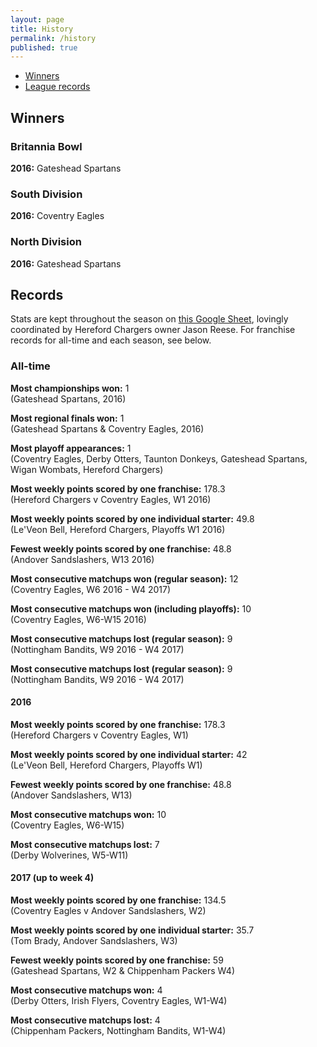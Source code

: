 ```yaml
---
layout: page
title: History
permalink: /history
published: true
---
```


- [Winners](#winners)
- [League records](#records)

## Winners

### Britannia Bowl

**2016:**  Gateshead Spartans

### South Division

**2016:**  Coventry Eagles

### North Division

**2016:**  Gateshead Spartans

## Records

Stats are kept throughout the season on [this Google Sheet](http://bit.do/UKDynastyLeagueStats), lovingly coordinated by Hereford Chargers owner Jason Reese. For franchise records for all-time and each season, see below.

### All-time

**Most championships won:** 1  
(Gateshead Spartans, 2016)  

**Most regional finals won:** 1  
(Gateshead Spartans & Coventry Eagles, 2016)  

**Most playoff appearances:**  1  
(Coventry Eagles, Derby Otters, Taunton Donkeys, Gateshead Spartans, Wigan Wombats, Hereford Chargers)   

**Most weekly points scored by one franchise:**  178.3  
(Hereford Chargers v Coventry Eagles, W1 2016)  

**Most weekly points scored by one individual starter:**  49.8  
(Le'Veon Bell, Hereford Chargers, Playoffs W1 2016)   

**Fewest weekly points scored by one franchise:**  48.8  
(Andover Sandslashers, W13 2016)  

**Most consecutive matchups won (regular season):**  12  
(Coventry Eagles, W6 2016 - W4 2017)  

**Most consecutive matchups won (including playoffs):**  10  
(Coventry Eagles, W6-W15 2016)  

**Most consecutive matchups lost (regular season):**  9  
(Nottingham Bandits, W9 2016 - W4 2017)  

**Most consecutive matchups lost (regular season):**  9  
(Nottingham Bandits, W9 2016 - W4 2017)  

#### 2016

**Most weekly points scored by one franchise:**  178.3  
(Hereford Chargers v Coventry Eagles, W1)  

**Most weekly points scored by one individual starter:**  42  
(Le'Veon Bell, Hereford Chargers, Playoffs W1)

**Fewest weekly points scored by one franchise:**  48.8  
(Andover Sandslashers, W13)

**Most consecutive matchups won:**  10  
(Coventry Eagles, W6-W15)    

**Most consecutive matchups lost:**  7  
(Derby Wolverines, W5-W11)

#### 2017 (up to week 4)

**Most weekly points scored by one franchise:** 134.5  
(Coventry Eagles v Andover Sandslashers, W2)

**Most weekly points scored by one individual starter:** 35.7   
(Tom Brady, Andover Sandslashers, W3)

**Fewest weekly points scored by one franchise:** 59  
(Gateshead Spartans, W2 & Chippenham Packers W4)

**Most consecutive matchups won:** 4  
(Derby Otters, Irish Flyers, Coventry Eagles, W1-W4)

**Most consecutive matchups lost:** 4  
(Chippenham Packers, Nottingham Bandits, W1-W4)


